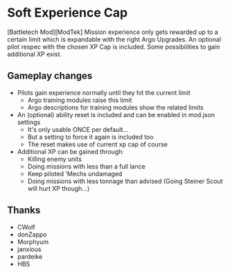 # Soft Experience Cap

[Battletech Mod][ModTek] Mission experience only gets rewarded up to a certain limit which is expandable with the right Argo Upgrades.  An optional pilot respec with the chosen XP Cap is included. Some possibilities to gain additional XP exist.

## Gameplay changes
* Pilots gain experience normally until they hit the current limit
  * Argo training modules raise this limit
  * Argo descriptions for training modules show the related limits
* An (optional) ability reset is included and can be enabled in mod.json settings
  * It's only usable ONCE per default...
  * But a setting to force it again is included too
  * The reset makes use of current xp cap of course
* Additional XP can be gained through:
  * Killing enemy units
  * Doing missions with less than a full lance
  * Keep piloted 'Mechs undamaged
  * Doing missions with less tonnage than advised (Going Steiner Scout will hurt XP though...)

## Thanks
* CWolf
* donZappo
* Morphyum
* janxious
* pardeike
* HBS